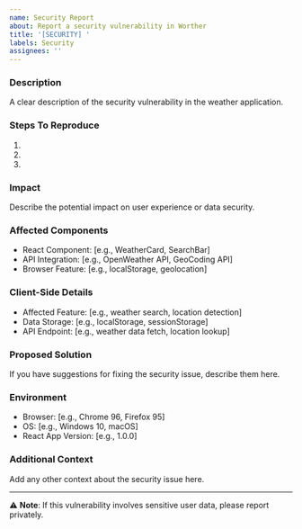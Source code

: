 ```yaml
---
name: Security Report
about: Report a security vulnerability in Worther
title: '[SECURITY] '
labels: Security
assignees: ''
---
```


### Description

A clear description of the security vulnerability in the weather application.

### Steps To Reproduce

1.
2.
3.

### Impact

Describe the potential impact on user experience or data security.

### Affected Components

- React Component: [e.g., WeatherCard, SearchBar]
- API Integration: [e.g., OpenWeather API, GeoCoding API]
- Browser Feature: [e.g., localStorage, geolocation]

### Client-Side Details

- Affected Feature: [e.g., weather search, location detection]
- Data Storage: [e.g., localStorage, sessionStorage]
- API Endpoint: [e.g., weather data fetch, location lookup]

### Proposed Solution

If you have suggestions for fixing the security issue, describe them here.

### Environment

- Browser: [e.g., Chrome 96, Firefox 95]
- OS: [e.g., Windows 10, macOS]
- React App Version: [e.g., 1.0.0]

### Additional Context

Add any other context about the security issue here.

---

⚠️ **Note**: If this vulnerability involves sensitive user data, please report privately.
